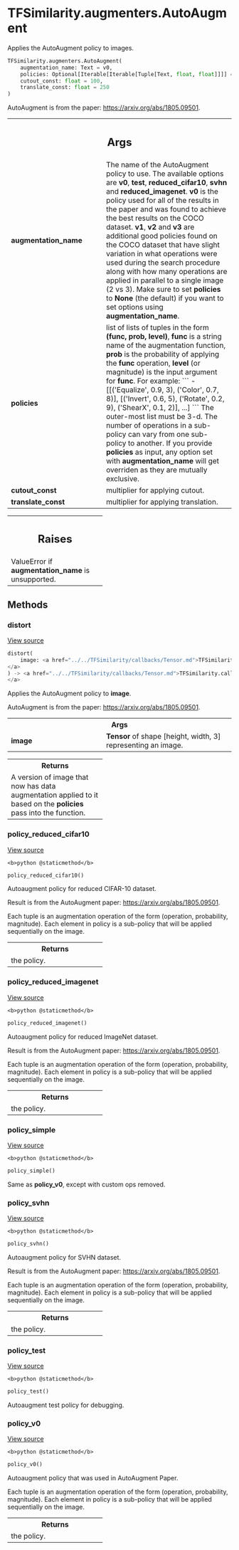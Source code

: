# TFSimilarity.augmenters.AutoAugment





Applies the AutoAugment policy to images.

```python
TFSimilarity.augmenters.AutoAugment(
    augmentation_name: Text = v0,
    policies: Optional[Iterable[Iterable[Tuple[Text, float, float]]]] = None,
    cutout_const: float = 100,
    translate_const: float = 250
)
```



<!-- Placeholder for "Used in" -->

AutoAugment is from the paper: https://arxiv.org/abs/1805.09501.

<!-- Tabular view -->
 <table class="responsive fixed orange">
<colgroup><col width="214px"><col></colgroup>
<tr><th colspan="2"><h2 class="add-link">Args</h2></th></tr>

<tr>
<td>
<b>augmentation_name</b>
</td>
<td>
The name of the AutoAugment policy to use. The
available options are <b>v0</b>, <b>test</b>, <b>reduced_cifar10</b>, <b>svhn</b> and
<b>reduced_imagenet</b>. <b>v0</b> is the policy used for all
of the results in the paper and was found to achieve the best results on
the COCO dataset. <b>v1</b>, <b>v2</b> and <b>v3</b> are additional good policies found
on the COCO dataset that have slight variation in what operations were
used during the search procedure along with how many operations are
applied in parallel to a single image (2 vs 3). Make sure to set
<b>policies</b> to <b>None</b> (the default) if you want to set options using
<b>augmentation_name</b>.
</td>
</tr><tr>
<td>
<b>policies</b>
</td>
<td>
list of lists of tuples in the form <b>(func, prob, level)</b>,
<b>func</b> is a string name of the augmentation function, <b>prob</b> is the
probability of applying the <b>func</b> operation, <b>level</b> (or magnitude) is
the input argument for <b>func</b>. For example:
```
- [[('Equalize', 0.9, 3), ('Color', 0.7, 8)],
 [('Invert', 0.6, 5), ('Rotate', 0.2, 9), ('ShearX', 0.1, 2)], ...]
```
The outer-most list must be 3-d. The number of operations in a
sub-policy can vary from one sub-policy to another.
If you provide <b>policies</b> as input, any option set with
<b>augmentation_name</b> will get overriden as they are mutually exclusive.
</td>
</tr><tr>
<td>
<b>cutout_const</b>
</td>
<td>
multiplier for applying cutout.
</td>
</tr><tr>
<td>
<b>translate_const</b>
</td>
<td>
multiplier for applying translation.
</td>
</tr>
</table>



<!-- Tabular view -->
 <table class="responsive fixed orange">
<colgroup><col width="214px"><col></colgroup>
<tr><th colspan="2"><h2 class="add-link">Raises</h2></th></tr>
<tr class="alt">
<td colspan="2">
ValueError if <b>augmentation_name</b> is unsupported.
</td>
</tr>

</table>



## Methods

<h3 id="distort">distort</h3>

<a target="_blank" href="https://github.com/tensorflow/similarity/blob/master/tensorflow_similarity/augmenters/img_augments.py#L997-L1058">View source</a>

```python
distort(
    image: <a href="../../TFSimilarity/callbacks/Tensor.md">TFSimilarity.callbacks.Tensor```
</a>
) -> <a href="../../TFSimilarity/callbacks/Tensor.md">TFSimilarity.callbacks.Tensor```
</a>
```


Applies the AutoAugment policy to <b>image</b>.

AutoAugment is from the paper: https://arxiv.org/abs/1805.09501.

<!-- Tabular view -->
 <table class="responsive fixed orange">
<colgroup><col width="214px"><col></colgroup>
<tr><th colspan="2">Args</th></tr>

<tr>
<td>
<b>image</b>
</td>
<td>
<b>Tensor</b> of shape [height, width, 3] representing an image.
</td>
</tr>
</table>



<!-- Tabular view -->
 <table class="responsive fixed orange">
<colgroup><col width="214px"><col></colgroup>
<tr><th colspan="2">Returns</th></tr>
<tr class="alt">
<td colspan="2">
A version of image that now has data augmentation applied to it
based on the <b>policies</b> pass into the function.
</td>
</tr>

</table>



<h3 id="policy_reduced_cifar10">policy_reduced_cifar10</h3>

<a target="_blank" href="https://github.com/tensorflow/similarity/blob/master/tensorflow_similarity/augmenters/img_augments.py#L1101-L1141">View source</a>

``<b>python
@staticmethod</b>``

```python
policy_reduced_cifar10()
```


Autoaugment policy for reduced CIFAR-10 dataset.

Result is from the AutoAugment paper: https://arxiv.org/abs/1805.09501.

Each tuple is an augmentation operation of the form
(operation, probability, magnitude). Each element in policy is a
sub-policy that will be applied sequentially on the image.

<!-- Tabular view -->
 <table class="responsive fixed orange">
<colgroup><col width="214px"><col></colgroup>
<tr><th colspan="2">Returns</th></tr>
<tr class="alt">
<td colspan="2">
the policy.
</td>
</tr>

</table>



<h3 id="policy_reduced_imagenet">policy_reduced_imagenet</h3>

<a target="_blank" href="https://github.com/tensorflow/similarity/blob/master/tensorflow_similarity/augmenters/img_augments.py#L1185-L1225">View source</a>

``<b>python
@staticmethod</b>``

```python
policy_reduced_imagenet()
```


Autoaugment policy for reduced ImageNet dataset.

Result is from the AutoAugment paper: https://arxiv.org/abs/1805.09501.

Each tuple is an augmentation operation of the form
(operation, probability, magnitude). Each element in policy is a
sub-policy that will be applied sequentially on the image.

<!-- Tabular view -->
 <table class="responsive fixed orange">
<colgroup><col width="214px"><col></colgroup>
<tr><th colspan="2">Returns</th></tr>
<tr class="alt">
<td colspan="2">
the policy.
</td>
</tr>

</table>



<h3 id="policy_simple">policy_simple</h3>

<a target="_blank" href="https://github.com/tensorflow/similarity/blob/master/tensorflow_similarity/augmenters/img_augments.py#L1227-L1246">View source</a>

``<b>python
@staticmethod</b>``

```python
policy_simple()
```


Same as <b>policy_v0</b>, except with custom ops removed.


<h3 id="policy_svhn">policy_svhn</h3>

<a target="_blank" href="https://github.com/tensorflow/similarity/blob/master/tensorflow_similarity/augmenters/img_augments.py#L1143-L1183">View source</a>

``<b>python
@staticmethod</b>``

```python
policy_svhn()
```


Autoaugment policy for SVHN dataset.

Result is from the AutoAugment paper: https://arxiv.org/abs/1805.09501.

Each tuple is an augmentation operation of the form
(operation, probability, magnitude). Each element in policy is a
sub-policy that will be applied sequentially on the image.

<!-- Tabular view -->
 <table class="responsive fixed orange">
<colgroup><col width="214px"><col></colgroup>
<tr><th colspan="2">Returns</th></tr>
<tr class="alt">
<td colspan="2">
the policy.
</td>
</tr>

</table>



<h3 id="policy_test">policy_test</h3>

<a target="_blank" href="https://github.com/tensorflow/similarity/blob/master/tensorflow_similarity/augmenters/img_augments.py#L1248-L1254">View source</a>

``<b>python
@staticmethod</b>``

```python
policy_test()
```


Autoaugment test policy for debugging.


<h3 id="policy_v0">policy_v0</h3>

<a target="_blank" href="https://github.com/tensorflow/similarity/blob/master/tensorflow_similarity/augmenters/img_augments.py#L1060-L1099">View source</a>

``<b>python
@staticmethod</b>``

```python
policy_v0()
```


Autoaugment policy that was used in AutoAugment Paper.

Each tuple is an augmentation operation of the form
(operation, probability, magnitude). Each element in policy is a
sub-policy that will be applied sequentially on the image.

<!-- Tabular view -->
 <table class="responsive fixed orange">
<colgroup><col width="214px"><col></colgroup>
<tr><th colspan="2">Returns</th></tr>
<tr class="alt">
<td colspan="2">
the policy.
</td>
</tr>

</table>





